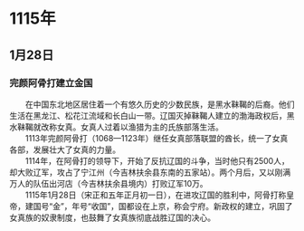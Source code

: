 # 1115年
## 1月28日
### 完颜阿骨打建立金国
　　在中国东北地区居住着一个有悠久历史的少数民族，是黑水靺鞨的后裔。他们生活在黑龙江、松花江流域和长白山一带。辽国灭掉靺鞨人建立的渤海政权后，黑水靺鞨就改称女真。女真人过着以渔猎为主的氏族部落生活。<br>　　1113年完颜阿骨打（1068—1123年）继任女真部落联盟的酋长，统一了女真各部，发展壮大了女真的力量。<br>　　1114年，在阿骨打的领导下，开始了反抗辽国的斗争，当时他只有2500人，却大败辽军，攻占了宁江州（今吉林扶余县东南的五家站）。两个月后，又以刚满万人的队伍出河店（今吉林扶余县境内）打败辽军10万。<br>　　1115年1月28日（宋正和五年正月初一日），在进攻辽国的胜利中，阿骨打称皇帝，建国号“金”，年号“收国”，国都设在上京，称会宁府。新政权的建立，巩固了女真族的奴隶制度，也鼓舞了女真族彻底战胜辽国的决心。
<comment/>